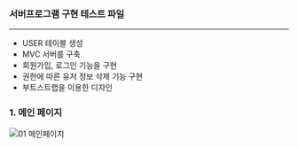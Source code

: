 ### 서버프로그램 구현 테스트 파일
-------------------------------

- USER 테이블 생성
- MVC 서버를 구축
- 회원가입, 로그인 기능을 구현
- 권한에 따른 유저 정보 삭제 기능 구현
- 부트스트랩을 이용한 디자인

### 1. 메인 페이지
![01 메인페이지](https://user-images.githubusercontent.com/73862305/104286707-c180d300-54f8-11eb-8dc9-38779c7a389f.png)
